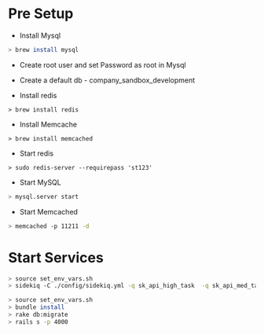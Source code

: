 # Pre Setup

* Install Mysql
```bash
> brew install mysql
```
* Create root user and set Password as root in Mysql
* Create a default db - company_sandbox_development

* Install redis
```main
> brew install redis
```

* Install Memcache
```main
> brew install memcached
```

* Start redis
```main
> sudo redis-server --requirepass 'st123'
```

* Start MySQL
```bash
> mysql.server start
```

* Start Memcached
```bash
> memcached -p 11211 -d
```

# Start Services

```bash
> source set_env_vars.sh
> sidekiq -C ./config/sidekiq.yml -q sk_api_high_task  -q sk_api_med_task -q sk_api_default

> source set_env_vars.sh
> bundle install
> rake db:migrate
> rails s -p 4000
```


